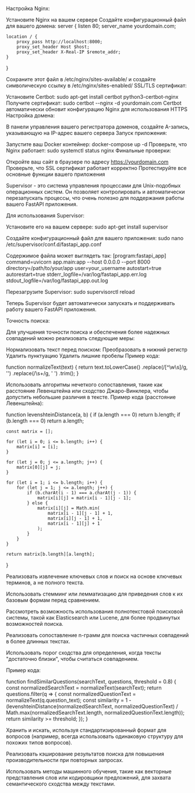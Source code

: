 Настройка Nginx:

Установите Nginx на вашем сервере
Создайте конфигурационный файл для вашего домена:
server {
    listen 80;
    server_name yourdomain.com;

    location / {
        proxy_pass http://localhost:8000;
        proxy_set_header Host $host;
        proxy_set_header X-Real-IP $remote_addr;
    }
}

Сохраните этот файл в /etc/nginx/sites-available/ и создайте символическую ссылку в /etc/nginx/sites-enabled/
SSL/TLS сертификат:

Установите Certbot: sudo apt-get install certbot python3-certbot-nginx
Получите сертификат: sudo certbot --nginx -d yourdomain.com
Certbot автоматически обновит конфигурацию Nginx для использования HTTPS
Настройка домена:

В панели управления вашего регистратора доменов, создайте A-запись, указывающую на IP-адрес вашего сервера
Запуск приложения:

Запустите ваш Docker контейнер: docker-compose up -d
Проверьте, что Nginx работает: sudo systemctl status nginx
Финальные проверки:

Откройте ваш сайт в браузере по адресу https://yourdomain.com
Проверьте, что SSL сертификат работает корректно
Протестируйте все основные функции вашего приложения


Supervisor - это система управления процессами для Unix-подобных операционных систем. Он позволяет контролировать и автоматически перезапускать процессы, что очень полезно для поддержания работы вашего FastAPI приложения.

Для использования Supervisor:

Установите его на вашем сервере:
sudo apt-get install supervisor


Создайте конфигурационный файл для вашего приложения:
sudo nano /etc/supervisor/conf.d/fastapi_app.conf

Содержимое файла может выглядеть так:
[program:fastapi_app]
command=uvicorn app.main:app --host 0.0.0.0 --port 8000
directory=/path/to/your/app
user=your_username
autostart=true
autorestart=true
stderr_logfile=/var/log/fastapi_app.err.log
stdout_logfile=/var/log/fastapi_app.out.log

Перезагрузите Supervisor:
sudo supervisorctl reload

Теперь Supervisor будет автоматически запускать и поддерживать работу вашего FastAPI приложения.


Точность поиска:

Для улучшения точности поиска и обеспечения более надежных совпадений можно реализовать следующие меры:

Нормализовать текст перед поиском:
Преобразовать в нижний регистр
Удалить пунктуацию
Удалить лишние пробелы
Пример кода:

function normalizeText(text) {
    return text.toLowerCase()
               .replace(/[^\w\s]/g, '')
               .replace(/\s+/g, ' ')
               .trim();
}


Использовать алгоритмы нечеткого сопоставления, такие как расстояние Левенштейна или сходство Джаро-Винклера, чтобы допустить небольшие различия в тексте.
Пример кода (расстояние Левенштейна):

function levenshteinDistance(a, b) {
    if (a.length === 0) return b.length;
    if (b.length === 0) return a.length;

    const matrix = [];

    for (let i = 0; i <= b.length; i++) {
        matrix[i] = [i];
    }

    for (let j = 0; j <= a.length; j++) {
        matrix[0][j] = j;
    }

    for (let i = 1; i <= b.length; i++) {
        for (let j = 1; j <= a.length; j++) {
            if (b.charAt(i - 1) === a.charAt(j - 1)) {
                matrix[i][j] = matrix[i - 1][j - 1];
            } else {
                matrix[i][j] = Math.min(
                    matrix[i - 1][j - 1] + 1,
                    matrix[i][j - 1] + 1,
                    matrix[i - 1][j] + 1
                );
            }
        }
    }

    return matrix[b.length][a.length];
}


Реализовать извлечение ключевых слов и поиск на основе ключевых терминов, а не полного текста.

Использовать стемминг или лемматизацию для приведения слов к их базовым формам перед сравнением.

Рассмотреть возможность использования полнотекстовой поисковой системы, такой как Elasticsearch или Lucene, для более продвинутых возможностей поиска.

Реализовать сопоставление n-грамм для поиска частичных совпадений в более длинных текстах.

Использовать порог сходства для определения, когда тексты "достаточно близки", чтобы считаться совпадением.

Пример кода:

function findSimilarQuestions(searchText, questions, threshold = 0.8) {
    const normalizedSearchText = normalizeText(searchText);
    return questions.filter(q => {
        const normalizedQuestionText = normalizeText(q.question_text);
        const similarity = 1 - (levenshteinDistance(normalizedSearchText, normalizedQuestionText) / Math.max(normalizedSearchText.length, normalizedQuestionText.length));
        return similarity >= threshold;
    });
}


Хранить и искать, используя стандартизированный формат для вопросов (например, всегда использовать одинаковую структуру для похожих типов вопросов).

Реализовать кэширование результатов поиска для повышения производительности при повторных запросах.

Использовать методы машинного обучения, такие как векторные представления слов или кодировщики предложений, для захвата семантического сходства между текстами.